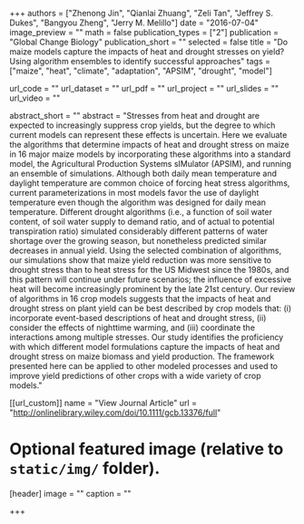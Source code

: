 +++
authors = ["Zhenong Jin", "Qianlai Zhuang", "Zeli Tan", "Jeffrey S. Dukes", "Bangyou Zheng", "Jerry M. Melillo"]
date = "2016-07-04"
image_preview = ""
math = false
publication_types = ["2"]
publication = "Global Change Biology"
publication_short = ""
selected = false
title = "Do maize models capture the impacts of heat and drought stresses on yield? Using algorithm ensembles to identify successful approaches"
tags = ["maize", "heat", "climate", "adaptation", "APSIM", "drought", "model"]

url_code = ""
url_dataset = ""
url_pdf = ""
url_project = ""
url_slides = ""
url_video = ""

abstract_short = ""
abstract = "Stresses from heat and drought are expected to increasingly suppress crop yields, but the degree to which current models can represent these effects is uncertain. Here we evaluate the algorithms that determine impacts of heat and drought stress on maize in 16 major maize models by incorporating these algorithms into a standard model, the Agricultural Production Systems sIMulator (APSIM), and running an ensemble of simulations. Although both daily mean temperature and daylight temperature are common choice of forcing heat stress algorithms, current parameterizations in most models favor the use of daylight temperature even though the algorithm was designed for daily mean temperature. Different drought algorithms (i.e., a function of soil water content, of soil water supply to demand ratio, and of actual to potential transpiration ratio) simulated considerably different patterns of water shortage over the growing season, but nonetheless predicted similar decreases in annual yield. Using the selected combination of algorithms, our simulations show that maize yield reduction was more sensitive to drought stress than to heat stress for the US Midwest since the 1980s, and this pattern will continue under future scenarios; the influence of excessive heat will become increasingly prominent by the late 21st century. Our review of algorithms in 16 crop models suggests that the impacts of heat and drought stress on plant yield can be best described by crop models that: (i) incorporate event-based descriptions of heat and drought stress, (ii) consider the effects of nighttime warming, and (iii) coordinate the interactions among multiple stresses. Our study identifies the proficiency with which different model formulations capture the impacts of heat and drought stress on maize biomass and yield production. The framework presented here can be applied to other modeled processes and used to improve yield predictions of other crops with a wide variety of crop models."



[[url_custom]]
name = "View Journal Article"
url = "http://onlinelibrary.wiley.com/doi/10.1111/gcb.13376/full"

# Optional featured image (relative to `static/img/` folder).
[header]
image = ""
caption = ""

+++
